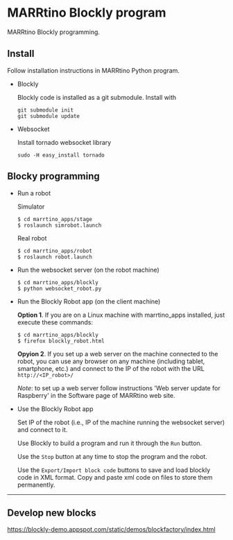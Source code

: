 # MARRtino Blockly program #

MARRtino Blockly programming.

## Install ##

Follow installation instructions in MARRtino Python program.

* Blockly

  Blockly code is installed as a git submodule. Install with

  ```
  git submodule init
  git submodule update
  ```

* Websocket 

  Install tornado websocket library

  ```
  sudo -H easy_install tornado
  ```


## Blocky programming ##


* Run a robot

  Simulator

  ```
  $ cd marrtino_apps/stage
  $ roslaunch simrobot.launch 
  ```

  Real robot

  ```
  $ cd marrtino_apps/robot
  $ roslaunch robot.launch 
  ```



* Run the websocket server (on the robot machine)

  ```
  $ cd marrtino_apps/blockly
  $ python websocket_robot.py
  ```

* Run the Blockly Robot app (on the client machine)

  **Option 1**. If you are on a Linux machine with marrtino_apps installed, just execute these commands:

  ```
  $ cd marrtino_apps/blockly
  $ firefox blockly_robot.html
  ```

  **Opyion 2**. If you set up a web server on the machine connected to the robot, you can use any browser on any machine (including tablet, smartphone, etc.) and connect to the IP of the robot with the URL ```http://<IP_robot>/```

  _Note_: to set up a web server follow instructions 'Web server update for Raspberry' in the Software page of MARRtino web site.


* Use the Blockly Robot app

  Set IP of the robot (i.e., IP of the machine running the websocket server) and connect to it.

  Use Blockly to build a program and run it through the ```Run``` button.

  Use the ```Stop``` button at any time to stop the program and the robot.

  Use the ```Export/Import block code``` buttons to save and load blockly code in XML format. Copy and paste xml code on files to store them permanently.

----

## Develop new blocks ##

https://blockly-demo.appspot.com/static/demos/blockfactory/index.html




